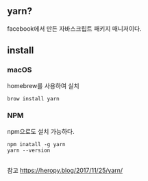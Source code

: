 ## yarn?

facebook에서 만든 자바스크립트 패키지 매니저이다. 

## install 

### macOS

homebrew를 사용하여 실치 

    brow install yarn 

### NPM

npm으로도 설치 가능하다. 

    npm inatall -g yarn 
    yarn --version 


## 


참고 
https://heropy.blog/2017/11/25/yarn/